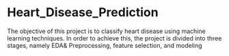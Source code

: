 # Heart_Disease_Prediction
The objective of this project is to classify heart disease using machine learning techniques. In order to 
achieve this, the project is divided into three stages, namely EDA& Preprocessing, feature selection, and 
modeling
